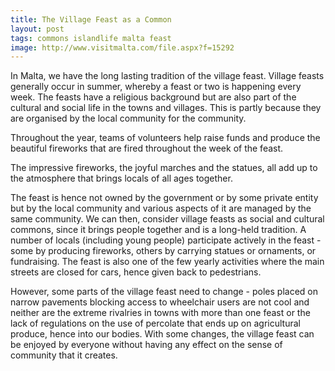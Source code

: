 ```yaml
---
title: The Village Feast as a Common
layout: post
tags: commons islandlife malta feast
image: http://www.visitmalta.com/file.aspx?f=15292
---
```


In Malta, we have the long lasting tradition of the village feast. Village feasts generally occur in summer, whereby a feast or 
two is happening every week. The feasts have a religious background but are also part of the cultural and social life in the towns 
and villages. This is partly because they are organised by the local community for the community.

Throughout the year, teams of volunteers help raise funds and produce the beautiful fireworks that are fired throughout the week 
of the feast.

The impressive fireworks, the joyful marches and the statues, all add up to the atmosphere that brings locals of all ages together.

The feast is hence not owned by the government or by some private entity but by the local community and various aspects of it are 
managed by the same community. We can then, consider village feasts as social and cultural commons, since it brings people together 
and is a long-held tradition. A number of locals (including young people) participate actively in the feast - some by producing 
fireworks, others by carrying statues or ornaments, or fundraising. The feast is also one of the few yearly activities where the 
main streets are closed for cars, hence given back to pedestrians.

However, some parts of the village feast need to change - poles placed on narrow pavements blocking access to wheelchair users are 
not cool and neither are the extreme rivalries in towns with more than one feast or the lack of regulations on the use of percolate 
that ends up on agricultural produce, hence into our bodies. With some changes, the village feast can be enjoyed by everyone without 
having any effect on the sense of community that it creates.
